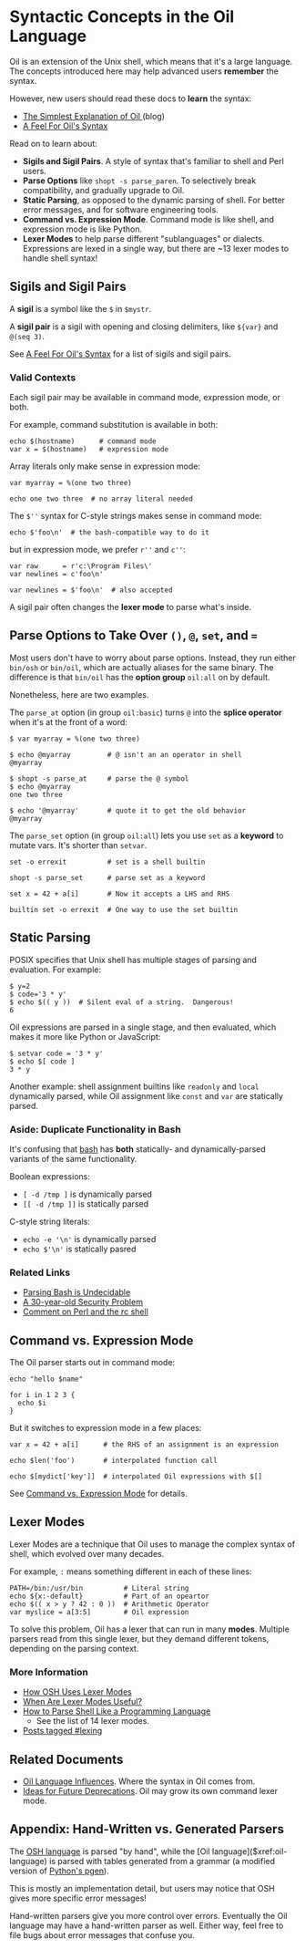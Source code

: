 Syntactic Concepts in the Oil Language
======================================

Oil is an extension of the Unix shell, which means that it's a large language.
The concepts introduced here may help advanced users **remember** the syntax.

However, new users should read these docs to **learn** the syntax:

- [The Simplest Explanation of Oil ](//www.oilshell.org/blog/2020/01/simplest-explanation.html) (blog)
- [A Feel For Oil's Syntax](syntax-feelings.html)

Read on to learn about:

- **Sigils and Sigil Pairs**.  A style of syntax that's familiar to shell and
  Perl users.
- **Parse Options** like `shopt -s parse_paren`.  To selectively break
  compatibility, and gradually upgrade to Oil.
- **Static Parsing**, as opposed to the dynamic parsing of shell.  For better
  error messages, and for software engineering tools.
- **Command vs. Expression Mode**.  Command mode is like shell, and expression
  mode is like Python.
- **Lexer Modes** to help parse different "sublanguages" or dialects.
  Expressions are lexed in a single way, but there are ~13 lexer modes to
  handle shell syntax!

<div id="toc">
</div> 


## Sigils and Sigil Pairs

A **sigil** is a symbol like the `$` in `$mystr`.

A **sigil pair** is a sigil with opening and closing delimiters, like `${var}`
and `@(seq 3)`.

See [A Feel For Oil's Syntax](syntax-feelings.html) for a list of sigils and
sigil pairs.

### Valid Contexts

Each sigil pair may be available in command mode, expression mode, or both.

For example, command substitution is available in both:

    echo $(hostname)      # command mode
    var x = $(hostname)   # expression mode

Array literals only make sense in expression mode:

    var myarray = %(one two three)

    echo one two three  # no array literal needed

The `$''` syntax for C-style strings makes sense in command mode:

    echo $'foo\n'  # the bash-compatible way to do it

but in expression mode, we prefer `r''` and `c''`:

    var raw      = r'c:\Program Files\'
    var newlines = c'foo\n'

    var newlines = $'foo\n'  # also accepted

A sigil pair often changes the **lexer mode** to parse what's inside.

## Parse Options to Take Over `()`, `@`, `set`, and `=`

Most users don't have to worry about parse options.  Instead, they run either
`bin/osh` or `bin/oil`, which are actually aliases for the same binary.  The
difference is that `bin/oil` has the **option group** `oil:all` on by default.

Nonetheless, here are two examples.

The `parse_at` option (in group `oil:basic`) turns `@` into the **splice
operator** when it's at the front of a word:

```sh-prompt
$ var myarray = %(one two three)

$ echo @myarray         # @ isn't an an operator in shell
@myarray

$ shopt -s parse_at     # parse the @ symbol
$ echo @myarray
one two three

$ echo '@myarray'       # quote it to get the old behavior
@myarray
```

The `parse_set` option (in group `oil:all`) lets you use `set` as a **keyword**
to mutate vars.  It's shorter than `setvar`.

```sh-prompt
set -o errexit          # set is a shell builtin

shopt -s parse_set      # parse set as a keyword

set x = 42 + a[i]       # Now it accepts a LHS and RHS

builtin set -o errexit  # One way to use the set builtin
```

## Static Parsing

POSIX specifies that Unix shell has multiple stages of parsing and evaluation.  For example:

```sh-prompt
$ y=2 
$ code='3 * y'
$ echo $(( y ))  # Silent eval of a string.  Dangerous!
6
```

Oil expressions are parsed in a single stage, and then evaluated, which makes
it more like Python or JavaScript:

```sh-prompt
$ setvar code = '3 * y'
$ echo $[ code ]
3 * y
```

Another example: shell assignment builtins like `readonly` and `local`
dynamically parsed, while Oil assignment like `const` and `var` are statically
parsed.

### Aside: Duplicate Functionality in Bash

It's confusing that [bash]($xref) has **both** statically- and
dynamically-parsed variants of the same functionality.

Boolean expressions:

- `[ -d /tmp ]` is dynamically parsed
- `[[ -d /tmp ]]` is statically parsed

C-style string literals:

- `echo -e '\n'` is dynamically parsed 
- `echo $'\n'` is statically pasred

<!--
Remaining dynamic parsing in shell:

- printf: `%.3f`
- glob: `*.py'`
- history lexer does another pass ...
-->

### Related Links

- [Parsing Bash is Undecidable](//www.oilshell.org/blog/2016/10/20.html)
- [A 30-year-old Security Problem](//www.oilshell.org/blog/2019/01/18.html#a-story-about-a-30-year-old-security-problem)
- [Comment on Perl and the rc shell](https://lobste.rs/s/7bpgbl/rc_plan_9_shell#c_mokqrn)

## Command vs. Expression Mode

The Oil parser starts out in command mode:

    echo "hello $name"

    for i in 1 2 3 {
      echo $i
    }

But it switches to expression mode in a few places:

    var x = 42 + a[i]      # the RHS of an assignment is an expression

    echo $len('foo')       # interpolated function call

    echo $[mydict['key']]  # interpolated Oil expressions with $[]

See [Command vs. Expression Mode](command-vs-expression-mode.html) for details.

## Lexer Modes

Lexer Modes are a technique that Oil uses to manage the complex syntax of
shell, which evolved over many decades.

For example, `:` means something different in each of these lines:

    PATH=/bin:/usr/bin          # Literal string
    echo ${x:-default}          # Part of an opeartor
    echo $(( x > y ? 42 : 0 ))  # Arithmetic Operator
    var myslice = a[3:5]        # Oil expression

To solve this problem, Oil has a lexer that can run in many **modes**.
Multiple parsers read from this single lexer, but they demand different tokens,
depending on the parsing context.

### More Information

- [How OSH Uses Lexer Modes](//www.oilshell.org/blog/2016/10/19.html)
- [When Are Lexer Modes Useful?](//www.oilshell.org/blog/2017/12/17.html)
- [How to Parse Shell Like a Programming Language](//www.oilshell.org/blog/2019/02/07.html)
  - See the list of 14 lexer modes.
- [Posts tagged #lexing]($blog-tag:lexing)

## Related Documents

- [Oil Language Influences](language-influences.html).  Where the syntax in Oil
  comes from.
- [Ideas for Future Deprecations](future.html).  Oil may grow its own command
  lexer mode.

## Appendix: Hand-Written vs. Generated Parsers

The [OSH language]($xref:osh-language) is parsed "by hand", while the [Oil
language]($xref:oil-language) is parsed with tables generated from a grammar (a
modified version of [Python's pgen]($xref:pgen2)).

This is mostly an implementation detail, but users may notice that OSH gives
more specific error messages!

Hand-written parsers give you more control over errors.  Eventually the Oil
language may have a hand-written parser as well.  Either way, feel free to file
bugs about error messages that confuse you.

